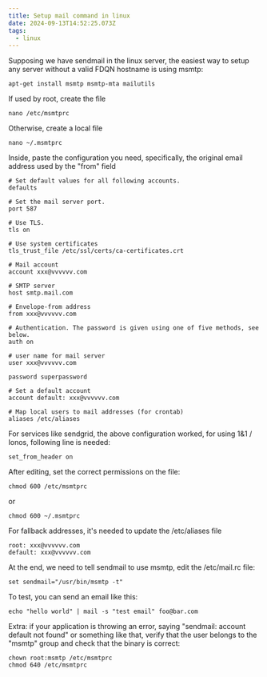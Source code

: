 ```yaml
---
title: Setup mail command in linux
date: 2024-09-13T14:52:25.073Z
tags:
  - linux
---
```

Supposing we have sendmail in the linux server, the easiest way to setup any server without a valid FDQN hostname is using msmtp:

```
apt-get install msmtp msmtp-mta mailutils
```

If used by root, create the file
```
nano /etc/msmtprc
```

Otherwise, create a local file
```
nano ~/.msmtprc
```

Inside, paste the configuration you need, specifically, the original email address used by the "from" field
```
# Set default values for all following accounts.
defaults

# Set the mail server port.
port 587

# Use TLS.
tls on

# Use system certificates
tls_trust_file /etc/ssl/certs/ca-certificates.crt

# Mail account
account xxx@vvvvvv.com

# SMTP server
host smtp.mail.com

# Envelope-from address
from xxx@vvvvvv.com

# Authentication. The password is given using one of five methods, see below.
auth on

# user name for mail server
user xxx@vvvvvv.com

password superpassword

# Set a default account
account default: xxx@vvvvvv.com

# Map local users to mail addresses (for crontab)
aliases /etc/aliases
```

For services like sendgrid, the above configuration worked, for using 1&1 / Ionos, following line is needed:

```
set_from_header on
```


After editing, set the correct permissions on the file:

```
chmod 600 /etc/msmtprc
```
or 
```
chmod 600 ~/.msmtprc
```


For fallback addresses, it's needed to update the /etc/aliases file

```
root: xxx@vvvvvv.com
default: xxx@vvvvvv.com
```

At the end, we need to tell sendmail to use msmtp, edit the /etc/mail.rc file:

```
set sendmail="/usr/bin/msmtp -t"
```



To test, you can send an email like this:

```
echo "hello world" | mail -s "test email" foo@bar.com
```


Extra: if your application is throwing an error, saying "sendmail: account default not found" or something like that, verify that the user belongs to the "msmtp" group and check that the binary is correct:
```
chown root:msmtp /etc/msmtprc
chmod 640 /etc/msmtprc
```
